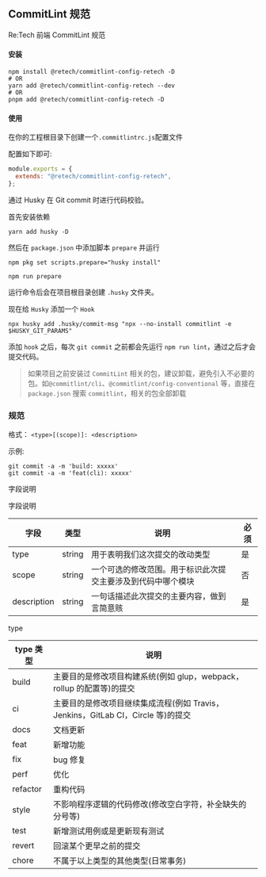## CommitLint 规范

Re:Tech 前端 CommitLint 规范

#### 安装

```shell
npm install @retech/commitlint-config-retech -D
# OR
yarn add @retech/commitlint-config-retech --dev
# OR
pnpm add @retech/commitlint-config-retech -D
```

#### 使用

在你的工程根目录下创建一个`.commitlintrc.js`配置文件

配置如下即可:

```js
module.exports = {
  extends: "@retech/commitlint-config-retech",
};
```

通过 Husky 在 Git commit 时进行代码校验。

首先安装依赖

```shell
yarn add husky -D
```

然后在 `package.json` 中添加脚本 `prepare` 并运行

```shell
npm pkg set scripts.prepare="husky install"

npm run prepare
```

运行命令后会在项目根目录创建 `.husky` 文件夹。

现在给 `Husky` 添加一个 `Hook`

```shell
npx husky add .husky/commit-msg "npx --no-install commitlint -e $HUSKY_GIT_PARAMS"
```

添加 `hook` 之后，每次 `git commit` 之前都会先运行 `npm run lint`，通过之后才会提交代码。

> 如果项目之前安装过 `CommitLint` 相关的包，建议卸载，避免引入不必要的包。如`@commitlint/cli`、`@commitlint/config-conventional` 等，直接在 `package.json` 搜索 `commitlint`，相关的包全部卸载

### 规范

格式： `<type>[(scope)]: <description>`

示例:

```shell
git commit -a -m 'build: xxxxx'
git commit -a -m 'feat(cli): xxxxx'
```

字段说明

字段说明

| 字段        | 类型   | 说明                                                         | 必须 |
| ----------- | ------ | ------------------------------------------------------------ | ---- |
| type        | string | 用于表明我们这次提交的改动类型                               | 是   |
| scope       | string | 一个可选的修改范围。用于标识此次提交主要涉及到代码中哪个模块 | 否   |
| description | string | 一句话描述此次提交的主要内容，做到言简意赅                   | 是   |

type

| type 类型 | 说明                                                                             |
| --------- | -------------------------------------------------------------------------------- |
| build     | 主要目的是修改项目构建系统(例如 glup，webpack，rollup 的配置等)的提交            |
| ci        | 主要目的是修改项目继续集成流程(例如 Travis，Jenkins，GitLab CI，Circle 等)的提交 |
| docs      | 文档更新                                                                         |
| feat      | 新增功能                                                                         |
| fix       | bug 修复                                                                         |
| perf      | 优化                                                                             |
| refactor  | 重构代码                                                                         |
| style     | 不影响程序逻辑的代码修改(修改空白字符，补全缺失的分号等)                         |
| test      | 新增测试用例或是更新现有测试                                                     |
| revert    | 回滚某个更早之前的提交                                                           |
| chore     | 不属于以上类型的其他类型(日常事务)                                               |
